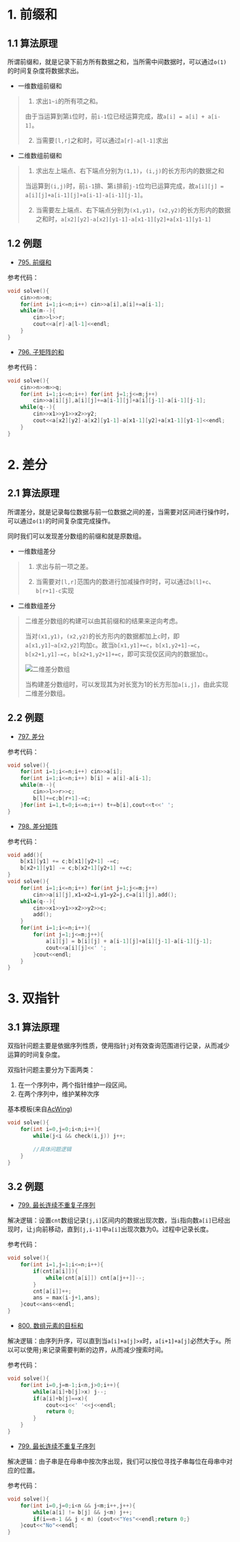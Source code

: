 # 1. 前缀和

## 1.1 算法原理

所谓前缀和，就是记录下前方所有数据之和，当所需中间数据时，可以通过`o(1)`的时间复杂度将数据求出。

- 一维数组前缀和

> 1. 求出`1~i`的所有项之和。
>
> 由于当运算到第`i`位时，前`i-1`位已经运算完成，故`a[i] = a[i] + a[i-1]`。
>
> 2. 当需要`[l,r]`之和时，可以通过`a[r]-a[l-1]`求出

- 二维数组前缀和

> 1. 求出左上端点、右下端点分别为`(1,1)`，`(i,j)`的长方形内的数据之和
>
> 当运算到`(i,j)`时，前`i-1`排、第`i`排前`j-1`位均已运算完成，故`a[i][j] = a[i][j]+a[i-1][j]+a[i-1]-a[i-1][j-1]`。
>
> 2. 当需要左上端点、右下端点分别为`(x1,y1)`，`(x2,y2)`的长方形内的数据之和时，`a[x2][y2]-a[x2][y1-1]-a[x1-1][y2]+a[x1-1][y1-1]`

## 1.2 例题

- [795. 前缀和](https://www.acwing.com/problem/content/797/)

参考代码：

```cpp
void solve(){
    cin>>n>>m;
    for(int i=1;i<=n;i++) cin>>a[i],a[i]+=a[i-1];
    while(m--){
        cin>>l>>r;
        cout<<a[r]-a[l-1]<<endl;
    }
}
```

- [796. 子矩阵的和](https://www.acwing.com/problem/content/798/)

参考代码：

```cpp
void solve(){
    cin>>n>>m>>q;
    for(int i=1;i<=n;i++) for(int j=1;j<=m;j++)
        cin>>a[i][j],a[i][j]+=a[i-1][j]+a[i][j-1]-a[i-1][j-1];
    while(q--){
        cin>>x1>>y1>>x2>>y2;
        cout<<a[x2][y2]-a[x2][y1-1]-a[x1-1][y2]+a[x1-1][y1-1]<<endl;
    }
}
```

# 2. 差分

## 2.1 算法原理

所谓差分，就是记录每位数据与前一位数据之间的差，当需要对区间进行操作时，可以通过`o(1)`的时间复杂度完成操作。

同时我们可以发现差分数组的前缀和就是原数组。

- 一维数组差分

> 1. 求出与前一项之差。
>
> 2. 当需要对`[l,r]`范围内的数进行加减操作时时，可以通过`b[l]+c`、`b[r+1]-c`实现

- 二维数组差分

> 二维差分数组的构建可以由其前缀和的结果来逆向考虑。
>
> 当对`(x1,y1)`，`(x2,y2)`的长方形内的数据都加上`c`时，即`a[x1,y1]~a[x2,y2]`均加`c`。故当`b[x1,y1]+=c`，`b[x1,y2+1]-=c`，`b[x2+1,y1]-=c`，`b[x2+1,y2+1]+=c`，即可实现仅区间内的数据加`c`。
>
> ![二维差分数组](https://img-blog.csdnimg.cn/20201217171134926.png)
>
> 当构建差分数组时，可以发现其为对长宽为1的长方形加`a[i,j]`，由此实现二维差分数组。

## 2.2 例题

- [797. 差分](https://www.acwing.com/problem/content/799/)

参考代码：

```cpp
void solve(){
    for(int i=1;i<=n;i++) cin>>a[i];
    for(int i=1;i<=n;i++) b[i] = a[i]-a[i-1];
    while(m--){
        cin>>l>>r>>c;
        b[l]+=c;b[r+1]-=c;
    }for(int i=1,t=0;i<=n;i++) t+=b[i],cout<<t<<' '; 
}
```

- [798. 差分矩阵](https://www.acwing.com/problem/content/800/)

参考代码：

```cpp
void add(){
    b[x1][y1] += c;b[x1][y2+1] -=c;
    b[x2+1][y1] -= c;b[x2+1][y2+1] +=c;
}
void solve(){
    for(int i=1;i<=n;i++) for(int j=1;j<=m;j++)
        cin>>a[i][j],x1=x2=i,y1=y2=j,c=a[i][j],add();
    while(q--){
        cin>>x1>>y1>>x2>>y2>>c;
        add();
    }
    for(int i=1;i<=n;i++){
        for(int j=1;j<=m;j++){
            a[i][j] = b[i][j] + a[i-1][j]+a[i][j-1]-a[i-1][j-1];
            cout<<a[i][j]<<' ';
        }cout<<endl;
    }
}
```

# 3. 双指针

## 3.1 算法原理

双指针问题主要是依据序列性质，使用指针`j`对有效查询范围进行记录，从而减少运算的时间复杂度。

双指针问题主要分为下面两类：

1. 在一个序列中，两个指针维护一段区间。
2. 在两个序列中，维护某种次序

基本模板(来自[AcWing](https://www.acwing.com/blog/content/277/))

```cpp
void solve(){
    for(int i=0,j=0;i<n;i++){
        while(j<i && check(i,j)) j++;
        
        //具体问题逻辑
    }
}
```

## 3.2 例题

- [799. 最长连续不重复子序列](https://www.acwing.com/problem/content/801/)

解决逻辑：设置`cnt`数组记录`[j,i]`区间内的数据出现次数，当`i`指向数`a[i]`已经出现时，让`j`向前移动，直到`[j,i-1]`中`a[i]`出现次数为0。过程中记录长度。

参考代码：

```cpp
void solve(){
    for(int i=1,j=1;i<=n;i++){
        if(cnt[a[i]]){
            while(cnt[a[i]]) cnt[a[j++]]--;
        }
        cnt[a[i]]++;
        ans = max(i-j+1,ans);
    }cout<<ans<<endl;
}
```

- [800. 数组元素的目标和](https://www.acwing.com/problem/content/802/)

解决逻辑：由序列升序，可以直到当`a[i]+a[j]>x`时，`a[i+1]+a[j]`必然大于`x`。所以可以使用`j`来记录需要判断的边界，从而减少搜索时间。

参考代码：

```cpp
void solve(){
    for(int i=0,j=m-1;i<n,j>0;i++){
        while(a[i]+b[j]>x) j--;
        if(a[i]+b[j]==x){
            cout<<i<<' '<<j<<endl;
            return 0;
        }
    }
}
```

- [799. 最长连续不重复子序列](https://www.acwing.com/problem/content/801/)

解决逻辑：由子串是在母串中按次序出现，我们可以按位寻找子串每位在母串中对应的位置。

参考代码：

```cpp
void solve(){
    for(int i=0,j=0;i<n && j<m;i++,j++){
        while(a[i] != b[j] && j<m) j++;
        if(i==n-1 && j < m) {cout<<"Yes"<<endl;return 0;}
    }cout<<"No"<<endl;
}
```

